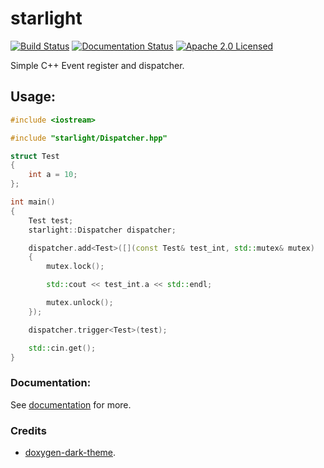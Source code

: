 # starlight
[![Build Status](https://ci.appveyor.com/api/projects/status/h8p07uomvf8bx8pe?svg=true)](https://ci.appveyor.com/project/reworks/starlight)
[![Documentation Status](https://travis-ci.org/DomRe/starlight.svg?branch=master)](https://domre.github.io/starlight/)
[![Apache 2.0 Licensed](https://img.shields.io/badge/license-apache-blue.svg)](./LICENSE.txt)

Simple C++ Event register and dispatcher.

## Usage:
```cpp
#include <iostream>

#include "starlight/Dispatcher.hpp"

struct Test
{
	int a = 10;
};

int main()
{
	Test test;
	starlight::Dispatcher dispatcher;

	dispatcher.add<Test>([](const Test& test_int, std::mutex& mutex)
	{
		mutex.lock();

		std::cout << test_int.a << std::endl;

		mutex.unlock();
	});

	dispatcher.trigger<Test>(test);

	std::cin.get();
}
```  

### Documentation:  
See [documentation](https://domre.github.io/starlight/) for more.  

### Credits
* [doxygen-dark-theme](https://github.com/MaJerle/doxygen-dark-theme).